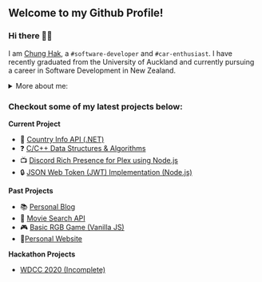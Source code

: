 ## Welcome to my Github Profile! 

###  Hi there 🙋‍♂️

I am [Chung Hak](http://chunghak.tech), a `#software-developer` and `#car-enthusiast`. I have recently graduated from the University of Auckland and currently pursuing a career in Software Development in New Zealand. 

<details><summary>More about me: </summary>
 
```js
const more_info = {
	full_name: "Chung Hak Ngor",
	age: 23,
	origin: "Phnom Penh, Cambodia",
	current_location: "Auckland, New Zealand",
	university: ["University of Auckland", "University of Otago"],
	languages: ["English", "Khmer"],
	code: ["Javascript", "Python", "Java", "C++"],
};
```

 </details>

### Checkout some of my latest projects below: 

**Current Project**
- :round_pushpin: [Country Info API (.NET)](https://github.com/chunghakngor/country-api)
- :question: [C/C++ Data Structures & Algorithms](https://github.com/chunghakngor/ds-algo)
- :tv: [Discord Rich Presence for Plex using Node.js](https://github.com/chunghakngor/node-rpc-plex)
- :lock: [JSON Web Token (JWT) Implementation (Node.js)](https://github.com/chunghakngor/oauth-template)

**Past Projects**
- :books: [Personal Blog](https://github.com/chunghakngor/demo-blog)
- :movie_camera: [Movie Search API](https://github.com/chunghakngor/demo-movie-api)
- :video_game: [Basic RGB Game (Vanilla JS)](https://github.com/chunghakngor/RGB-Color-Game)
- :boy:[Personal Website](http://chunghak.tech)

**Hackathon Projects**
- [WDCC 2020 (Incomplete)](https://github.com/chunghakngor/WDCC-Hackathon)

